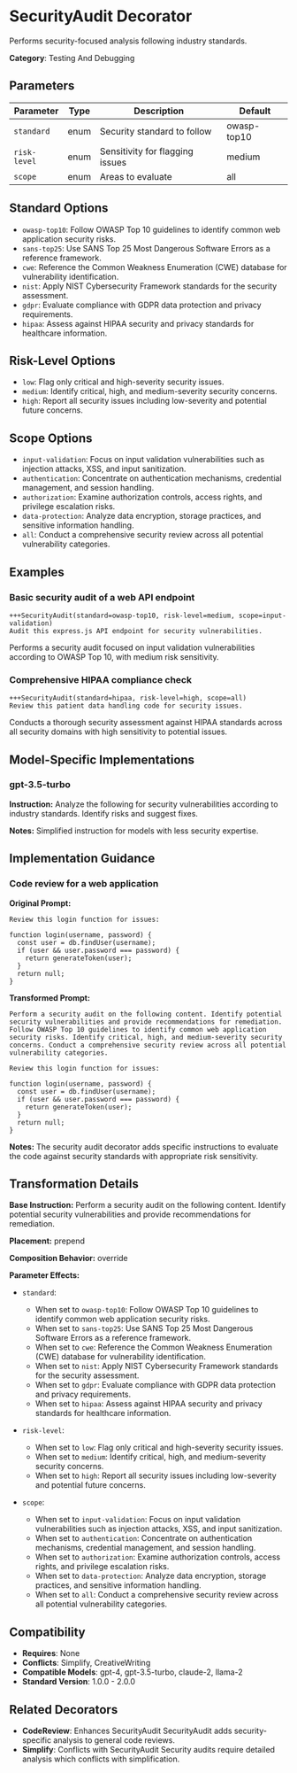 # SecurityAudit Decorator

Performs security-focused analysis following industry standards.

**Category**: Testing And Debugging

## Parameters

| Parameter | Type | Description | Default |
|-----------|------|-------------|--------|
| `standard` | enum | Security standard to follow | owasp-top10 |
| `risk-level` | enum | Sensitivity for flagging issues | medium |
| `scope` | enum | Areas to evaluate | all |

## Standard Options

- `owasp-top10`: Follow OWASP Top 10 guidelines to identify common web application security risks.
- `sans-top25`: Use SANS Top 25 Most Dangerous Software Errors as a reference framework.
- `cwe`: Reference the Common Weakness Enumeration (CWE) database for vulnerability identification.
- `nist`: Apply NIST Cybersecurity Framework standards for the security assessment.
- `gdpr`: Evaluate compliance with GDPR data protection and privacy requirements.
- `hipaa`: Assess against HIPAA security and privacy standards for healthcare information.

## Risk-Level Options

- `low`: Flag only critical and high-severity security issues.
- `medium`: Identify critical, high, and medium-severity security concerns.
- `high`: Report all security issues including low-severity and potential future concerns.

## Scope Options

- `input-validation`: Focus on input validation vulnerabilities such as injection attacks, XSS, and input sanitization.
- `authentication`: Concentrate on authentication mechanisms, credential management, and session handling.
- `authorization`: Examine authorization controls, access rights, and privilege escalation risks.
- `data-protection`: Analyze data encryption, storage practices, and sensitive information handling.
- `all`: Conduct a comprehensive security review across all potential vulnerability categories.

## Examples

### Basic security audit of a web API endpoint

```
+++SecurityAudit(standard=owasp-top10, risk-level=medium, scope=input-validation)
Audit this express.js API endpoint for security vulnerabilities.
```

Performs a security audit focused on input validation vulnerabilities according to OWASP Top 10, with medium risk sensitivity.

### Comprehensive HIPAA compliance check

```
+++SecurityAudit(standard=hipaa, risk-level=high, scope=all)
Review this patient data handling code for security issues.
```

Conducts a thorough security assessment against HIPAA standards across all security domains with high sensitivity to potential issues.

## Model-Specific Implementations

### gpt-3.5-turbo

**Instruction:** Analyze the following for security vulnerabilities according to industry standards. Identify risks and suggest fixes.

**Notes:** Simplified instruction for models with less security expertise.


## Implementation Guidance

### Code review for a web application

**Original Prompt:**
```
Review this login function for issues:

function login(username, password) {
  const user = db.findUser(username);
  if (user && user.password === password) {
    return generateToken(user);
  }
  return null;
}
```

**Transformed Prompt:**
```
Perform a security audit on the following content. Identify potential security vulnerabilities and provide recommendations for remediation. Follow OWASP Top 10 guidelines to identify common web application security risks. Identify critical, high, and medium-severity security concerns. Conduct a comprehensive security review across all potential vulnerability categories.

Review this login function for issues:

function login(username, password) {
  const user = db.findUser(username);
  if (user && user.password === password) {
    return generateToken(user);
  }
  return null;
}
```

**Notes:** The security audit decorator adds specific instructions to evaluate the code against security standards with appropriate risk sensitivity.

## Transformation Details

**Base Instruction:** Perform a security audit on the following content. Identify potential security vulnerabilities and provide recommendations for remediation.

**Placement:** prepend

**Composition Behavior:** override

**Parameter Effects:**

- `standard`:
  - When set to `owasp-top10`: Follow OWASP Top 10 guidelines to identify common web application security risks.
  - When set to `sans-top25`: Use SANS Top 25 Most Dangerous Software Errors as a reference framework.
  - When set to `cwe`: Reference the Common Weakness Enumeration (CWE) database for vulnerability identification.
  - When set to `nist`: Apply NIST Cybersecurity Framework standards for the security assessment.
  - When set to `gdpr`: Evaluate compliance with GDPR data protection and privacy requirements.
  - When set to `hipaa`: Assess against HIPAA security and privacy standards for healthcare information.

- `risk-level`:
  - When set to `low`: Flag only critical and high-severity security issues.
  - When set to `medium`: Identify critical, high, and medium-severity security concerns.
  - When set to `high`: Report all security issues including low-severity and potential future concerns.

- `scope`:
  - When set to `input-validation`: Focus on input validation vulnerabilities such as injection attacks, XSS, and input sanitization.
  - When set to `authentication`: Concentrate on authentication mechanisms, credential management, and session handling.
  - When set to `authorization`: Examine authorization controls, access rights, and privilege escalation risks.
  - When set to `data-protection`: Analyze data encryption, storage practices, and sensitive information handling.
  - When set to `all`: Conduct a comprehensive security review across all potential vulnerability categories.

## Compatibility

- **Requires**: None
- **Conflicts**: Simplify, CreativeWriting
- **Compatible Models**: gpt-4, gpt-3.5-turbo, claude-2, llama-2
- **Standard Version**: 1.0.0 - 2.0.0

## Related Decorators

- **CodeReview**: Enhances SecurityAudit SecurityAudit adds security-specific analysis to general code reviews.
- **Simplify**: Conflicts with SecurityAudit Security audits require detailed analysis which conflicts with simplification.
